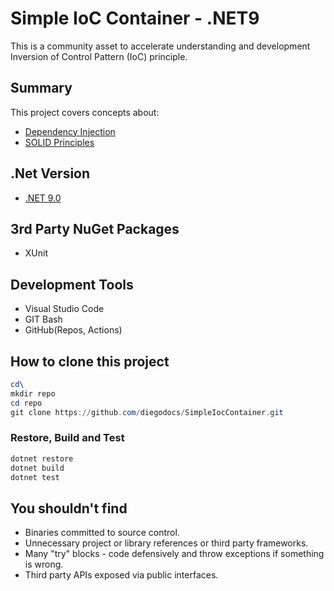 # Simple IoC Container - .NET9 

This is a community asset to accelerate understanding and development Inversion of Control Pattern (IoC) principle.

## Summary

This project covers concepts about:  

- [Dependency Injection](http://en.wikipedia.org/wiki/Dependency_injection)
- [SOLID Principles](http://en.wikipedia.org/wiki/SOLID_%28object-oriented_design%29)

## .Net Version

- [.NET 9.0](https://dotnet.microsoft.com/en-us/download)

## 3rd Party NuGet Packages

- XUnit

## Development Tools

- Visual Studio Code
- GIT Bash
- GitHub(Repos, Actions)

## How to clone this project

```Powershell
cd\
mkdir repo
cd repo
git clone https://github.com/diegodocs/SimpleIocContainer.git
```

### Restore, Build and Test

```Powershell
dotnet restore
dotnet build
dotnet test

```

## You shouldn't find

- Binaries committed to source control.
- Unnecessary project or library references or third party frameworks.
- Many "try" blocks - code defensively and throw exceptions if something is wrong.
- Third party APIs exposed via public interfaces.

